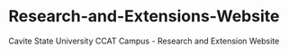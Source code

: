 # Research-and-Extensions-Website
Cavite State University CCAT Campus - Research and Extension Website 
